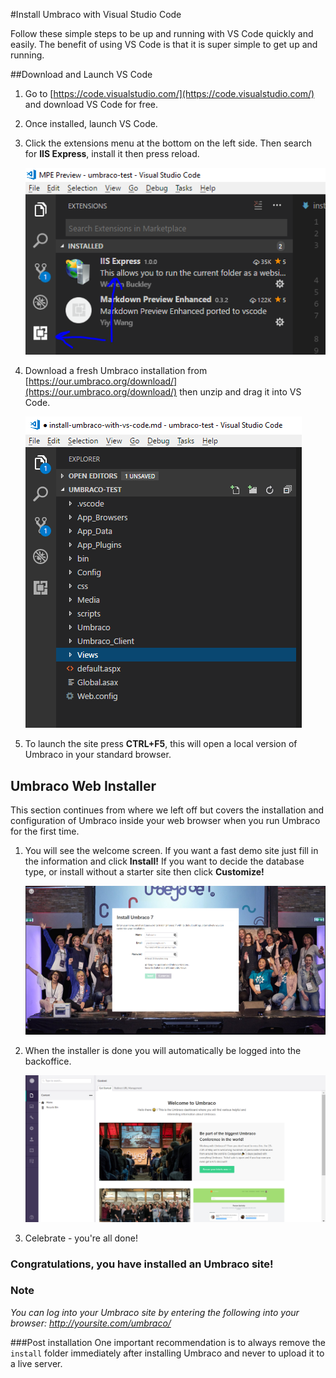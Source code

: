 #Install Umbraco with Visual Studio Code

Follow these simple steps to be up and running with VS Code quickly and easily. The benefit of using VS Code is that it is super simple to get up and running.

##Download and Launch VS Code

1. Go to [https://code.visualstudio.com/](https://code.visualstudio.com/) and download VS Code for free.

1. Once installed, launch VS Code.

1. Click the extensions menu at the bottom on the left side. Then search for **IIS Express**, install it then press reload.

	![VS Code install extension](images/VsCode/1.PNG)

1. Download a fresh Umbraco installation from  [https://our.umbraco.org/download/](https://our.umbraco.org/download/) then unzip and drag it into VS Code.

	![Fresh Umbraco installation](images/VsCode/2.PNG)

1. To launch the site press **CTRL+F5**, this will open a local version of Umbraco in your standard browser.


## Umbraco Web Installer
This section continues from where we left off but covers the installation and configuration of Umbraco inside your web browser when you run Umbraco for the first time.

1. You will see the welcome screen. If you want a fast demo site just fill in the information and click **Install!** If you want to decide the database type, or install without a starter site then click **Customize!**

	![Web Installer - Lets Get Started](images/VsCode/3.PNG)

1. When the installer is done you will automatically be logged into the backoffice.

	![Web Installer - Install Complete](images/VsCode/4.png)

1. Celebrate - you're all done!

### Congratulations, you have installed an Umbraco site!

### Note
*You can log into your Umbraco site by entering the following into your browser: http://yoursite.com/umbraco/*

###Post installation
One important recommendation is to always remove the `install` folder immediately after installing Umbraco and never to upload it to a live server.